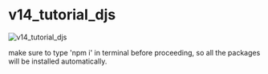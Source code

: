 # v14_tutorial_djs
<p align="left"> <img src="https://komarev.com/ghpvc/?username=itzextinct7&label=Project%20views&color=0e75b6&style=flat" alt="v14_tutorial_djs" /> </p>
make sure to type 'npm i' in terminal before proceeding, so all the packages will be installed automatically.
